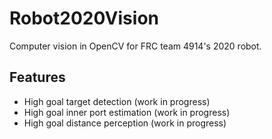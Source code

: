 # Robot2020Vision
Computer vision in OpenCV for FRC team 4914's 2020 robot. 

## Features
* High goal target detection (work in progress)
* High goal inner port estimation (work in progress)
* High goal distance perception (work in progress)

